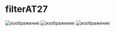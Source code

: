# filterAT27
![изображение](https://user-images.githubusercontent.com/91628164/141806931-27b2b581-e0f1-4eea-bd30-7e42947a1566.png)
![изображение](https://user-images.githubusercontent.com/91628164/141807373-f5444afc-4ff5-44e3-ae15-561832fd90ee.png)
![изображение](https://user-images.githubusercontent.com/91628164/141809807-c4989a47-4de9-4f29-9d63-4ce64889faa3.png)

